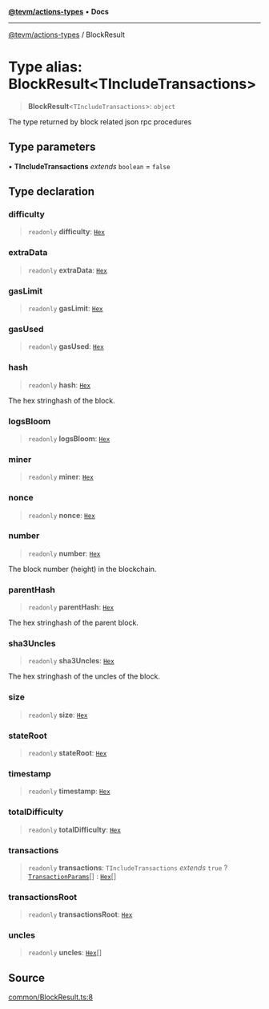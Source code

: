 [**@tevm/actions-types**](../README.md) • **Docs**

***

[@tevm/actions-types](../globals.md) / BlockResult

# Type alias: BlockResult\<TIncludeTransactions\>

> **BlockResult**\<`TIncludeTransactions`\>: `object`

The type returned by block related
json rpc procedures

## Type parameters

• **TIncludeTransactions** *extends* `boolean` = `false`

## Type declaration

### difficulty

> `readonly` **difficulty**: [`Hex`](Hex.md)

### extraData

> `readonly` **extraData**: [`Hex`](Hex.md)

### gasLimit

> `readonly` **gasLimit**: [`Hex`](Hex.md)

### gasUsed

> `readonly` **gasUsed**: [`Hex`](Hex.md)

### hash

> `readonly` **hash**: [`Hex`](Hex.md)

The hex stringhash of the block.

### logsBloom

> `readonly` **logsBloom**: [`Hex`](Hex.md)

### miner

> `readonly` **miner**: [`Hex`](Hex.md)

### nonce

> `readonly` **nonce**: [`Hex`](Hex.md)

### number

> `readonly` **number**: [`Hex`](Hex.md)

The block number (height) in the blockchain.

### parentHash

> `readonly` **parentHash**: [`Hex`](Hex.md)

The hex stringhash of the parent block.

### sha3Uncles

> `readonly` **sha3Uncles**: [`Hex`](Hex.md)

The hex stringhash of the uncles of the block.

### size

> `readonly` **size**: [`Hex`](Hex.md)

### stateRoot

> `readonly` **stateRoot**: [`Hex`](Hex.md)

### timestamp

> `readonly` **timestamp**: [`Hex`](Hex.md)

### totalDifficulty

> `readonly` **totalDifficulty**: [`Hex`](Hex.md)

### transactions

> `readonly` **transactions**: `TIncludeTransactions` *extends* `true` ? [`TransactionParams`](TransactionParams.md)[] : [`Hex`](Hex.md)[]

### transactionsRoot

> `readonly` **transactionsRoot**: [`Hex`](Hex.md)

### uncles

> `readonly` **uncles**: [`Hex`](Hex.md)[]

## Source

[common/BlockResult.ts:8](https://github.com/evmts/tevm-monorepo/blob/main/packages/actions-types/src/common/BlockResult.ts#L8)
